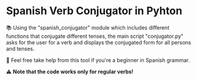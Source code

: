 # Spanish Verb Conjugator in Pyhton

📚 Using the "spanish_conjugator" module which includes different functions that conjugate different tenses, the main script "conjugator.py" asks for the user for a verb and displays the conjugated form for all persons and tenses.

🧐 Feel free take help from this tool if you're a beginner in Spanish grammar.

⚠️ **Note that the code works only for regular verbs!**
